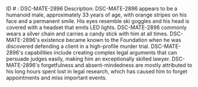 ID # : DSC-MATE-2896
Description: DSC-MATE-2896 appears to be a humanoid male, approximately 33 years of age, with orange stripes on his face and a permanent smile. His eyes resemble ski goggles and his head is covered with a headset that emits LED lights. DSC-MATE-2896 commonly wears a silver chain and carries a candy stick with him at all times. DSC-MATE-2896's existence became known to the Foundation when he was discovered defending a client in a high-profile murder trial. DSC-MATE-2896's capabilities include creating complex legal arguments that can persuade judges easily, making him an exceptionally skilled lawyer. DSC-MATE-2896's forgetfulness and absent-mindedness are mostly attributed to his long hours spent lost in legal research, which has caused him to forget appointments and miss important events. 